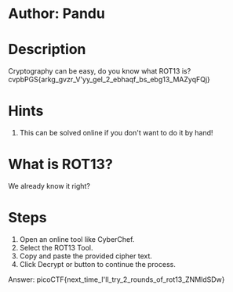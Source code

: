 # Author: Pandu

# Description
Cryptography can be easy, do you know what ROT13 is? cvpbPGS{arkg_gvzr_V'yy_gel_2_ebhaqf_bs_ebg13_MAZyqFQj}

# Hints
1.  This can be solved online if you don't want to do it by hand!

# What is ROT13?
We already know it right?

# Steps
1. Open an online tool like CyberChef.
2. Select the ROT13 Tool.
3. Copy and paste the provided cipher text.
4. Click Decrypt or button to continue the process.

Answer: picoCTF{next_time_I'll_try_2_rounds_of_rot13_ZNMldSDw}
